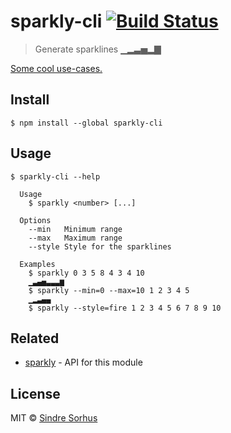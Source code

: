 # sparkly-cli [![Build Status](https://travis-ci.org/sindresorhus/sparkly-cli.svg?branch=master)](https://travis-ci.org/sindresorhus/sparkly-cli)

> Generate sparklines ▁▂▃▅▂▇

[Some cool use-cases.](https://github.com/holman/spark/wiki/Wicked-Cool-Usage)


## Install

```
$ npm install --global sparkly-cli
```


## Usage

```
$ sparkly-cli --help

  Usage
    $ sparkly <number> [...]

  Options
    --min   Minimum range
    --max   Maximum range
    --style Style for the sparklines

  Examples
    $ sparkly 0 3 5 8 4 3 4 10
    ▁▃▄▅▃▃▃▆
    $ sparkly --min=0 --max=10 1 2 3 4 5
    ▁▂▃▄▄
    $ sparkly --style=fire 1 2 3 4 5 6 7 8 9 10
```


## Related

- [sparkly](https://github.com/sindresorhus/sparkly) - API for this module


## License

MIT © [Sindre Sorhus](http://sindresorhus.com)
